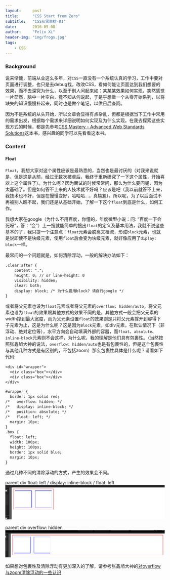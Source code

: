 ```yaml
---
layout:     post
title:      "CSS Start from Zero"
subtitle:   "CSS从零单排-01"
date:       2016-05-08
author:     "Felix Xi"
header-img: "img/frogs.jpg"
tags:
    - CSS
---
```


### Background
说来惭愧，前端从业这么多年，对`CSS`一直没有一个系统认真的学习，工作中要对页面进行调整，也只是去debug找，改改CSS，看如何能让页面达到我们想要的效果，而不去深究为什么，以至于别人问起来如：某某某效果如何实现，突然感觉一片茫然，脑中一片空白，竟不知从何说起，于是乎想做一个从零开始系列，以将缺失的知识慢慢补起来，同时也是做个笔记，以供日后查阅。

因为不是系统的从头开始，所以文章会显得有点杂乱，但都是根据当下工作中常用的需求出发，根据每个需求来详细说明如何实现及为什么实现。在我去探索这些实现方式的时候，都是先参考[CSS Mastery - Advanced Web Standards Solutions](https://book.douban.com/subject/4736167/)这本书，感兴趣的同学可以先看看这本书。

### Content

#### Float

`Float`，我想大家对这个属性应该是最熟悉的，当然也是最讨厌的（对我来说就是，但是这是从前，经过无数次被虐后，我终于重新研究了一下这个属性，开始喜欢上这个属性了）。为什么呢？因为面试的时候常常问，那么为什么要问呢，因为太基础了。但是如何答不上来的人技术就不好吗？应该是吧（我以前就答不上来，我技术也不好，但是在慢慢变好，哈哈哈...，真尴尬）。所以呢，为了以后面试不再被别人瞧不起，我们还是从基础开始，了解一下这个`float`到底是什么，如何工作。

我想大家在google（为什么不用百度，你懂的，年度微型小说：问: “百度一下会死呀”，答：“会”）上一搜就能简单的搜出`float`的定义及基本用法，我就不说这些基本的了，我只提一个注意点：`float`元素会脱离文档流，形成`block`元素，也就是说即使不是块级元素，使用`float`后会变为块级元素，就好像应用了`diplay: block`一样。

最常问的一个问题就是，如何清除浮动，一般的解决办法如下：

```
.clear:after {
    content: ".";
    height: 0; // or line-height: 0
    visibility: hidden;
    clear: both;
    display: block; /* 为什么要用block? 请自行google */
}

```
或者将父元素也设为`float`元素或者将父元素的`overflow: hidden/auto`，将父元素也设为`float`的效果跟其他方式的效果不同的是，其他方式一般会把父元素的width撑到最大宽度，而为父元素设置`float`的效果则是只将父元素撑开到容得下子元素为止，这是为什么呢？这是因为`Block`元素，如div元素，在默认情况下（非浮动、绝对定位等），水平方向会自动填满外部的容器，而`float`、`absolute`、`inline-block`元素则不会这样，为什么呢，我的理解是他们具有包裹性。（当然按照张鑫旭大神的说法，`overflow: hidden/auto`也是有包裹性的，但是这个包裹性与其他几种方式是有区别的，不包括zoom）那么包裹性具体是什么呢？请看如下代码:

```
<div id="wrapper">
  <div class="box"></div>
  <div class="box"></div>
</div>
```

```
#wrapper {
  border: 1px solid red;
/*   overflow: hidden; */
/*   display: inline-block; */
/*   position: absolute; */
/*   float: left; */
  margin: 10px;
}
.box {
  float: left;
  width: 100px;
  height: 100px;
  border: 1px solid blue;
  margin: 10px;
}

```
通过几种不同的清除浮动的方式，产生的效果会不同。

parent div float: left / display: inline-block / float: left
![parent div float left](/img/css-notes/float-left.png "Parent div float left")

parent div overflow: hidden
![parent div overflow hidden](/img/css-notes/overflow-hidden.png "Parent div overflow hidden")

如果想对包裹性及清除浮动有更加深入的了解，请参考张鑫旭大神的[对overflow与zoom清除浮动的一些认识](http://www.zhangxinxu.com/wordpress/2010/01/%E5%AF%B9overflow%E4%B8%8Ezoom%E6%B8%85%E9%99%A4%E6%B5%AE%E5%8A%A8%E7%9A%84%E4%B8%80%E4%BA%9B%E8%AE%A4%E8%AF%86/)

